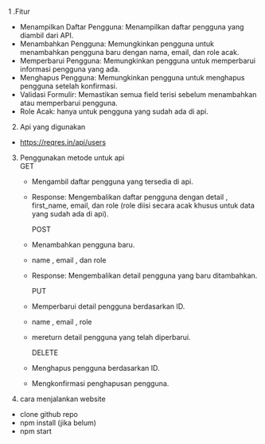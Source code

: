 1 .Fitur

- Menampilkan Daftar Pengguna: Menampilkan daftar pengguna yang diambil dari API.
- Menambahkan Pengguna: Memungkinkan pengguna untuk menambahkan pengguna baru dengan nama, email, dan role acak.
- Memperbarui Pengguna: Memungkinkan pengguna untuk memperbarui informasi pengguna yang ada.
- Menghapus Pengguna: Memungkinkan pengguna untuk menghapus pengguna setelah konfirmasi.
- Validasi Formulir: Memastikan semua field terisi sebelum menambahkan atau memperbarui pengguna.
- Role Acak: hanya untuk pengguna yang sudah ada di api.

2. Api yang digunakan
  
- https://reqres.in/api/users

3. Penggunakan metode untuk api     
     GET 
   - Mengambil daftar pengguna yang tersedia di api.
   - Response: Mengembalikan daftar pengguna dengan detail , first_name, email, dan role (role diisi secara acak khusus untuk data yang sudah ada di api).

     POST 
   - Menambahkan pengguna baru.
   - name , email , dan role
   - Response: Mengembalikan detail pengguna yang baru ditambahkan.

     PUT 
   - Memperbarui detail pengguna berdasarkan ID.
   - name , email , role
   - mereturn detail pengguna yang telah diperbarui.

     DELETE 
   - Menghapus pengguna berdasarkan ID.
   - Mengkonfirmasi penghapusan pengguna.

4. cara menjalankan website
 
 - clone github repo
 - npm install (jika belum)
 - npm start
